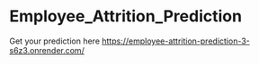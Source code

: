 # Employee_Attrition_Prediction
Get your prediction here https://employee-attrition-prediction-3-s6z3.onrender.com/
